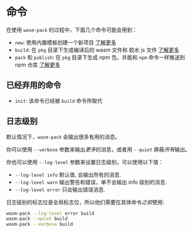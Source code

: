 # 命令

在使用 `wasm-pack` 的过程中，下面几个命令可能会用到：

- `new`: 使用内置模板创建一个新项目 [了解更多][new]
- `build`: 在 `pkg` 目录下生成编译后的 wasm 文件和 胶水 js 文件 [了解更多][build]
- `pack` 和 `publish`: 在 `pkg` 目录下生成 npm 包，并能和 `npm` 命令一样推送到 npm 仓库 [了解更多][pack-pub]

[new]: ./new.html
[build]: ./build.html
[pack-pub]: ./pack-and-publish.html

## 已经弃用的命令

- `init`: 该命令已经被 `build` 命令所取代

## 日志级别

默认情况下，`wasm-pack` 会输出很多有用的消息。

你可以使用 `--verbose` 参数来输出*更多*的消息，或者用 `--quiet` 屏蔽*所有*输出。

你也可以使用 `--log-level` 参数来设置日志级别，可以使用以下值：

- `--log-level info` 默认值, 会输出所有的消息.
- `--log-level warn` 输出警告和错误，单不会输出 info 级别的消息.
- `--log-level error` 只会输出错误消息.

日志级别的标志位是全局标志位，所以他们需要在具体命令*之前*使用:

```sh
wasm-pack --log-level error build
wasm-pack --quiet build
wasm-pack --verbose build
```
